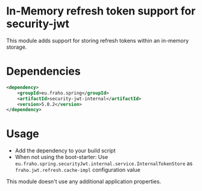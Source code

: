 # In-Memory refresh token support for security-jwt

This module adds support for storing refresh tokens within an in-memory storage.

# Dependencies
```xml
<dependency>
    <groupId>eu.fraho.spring</groupId>
    <artifactId>security-jwt-internal</artifactId>
    <version>5.0.2</version>
</dependency>
```

# Usage
* Add the dependency to your build script
* When not using the boot-starter: Use ```eu.fraho.spring.securityJwt.internal.service.InternalTokenStore``` as ```fraho.jwt.refresh.cache-impl``` configuration value

This module doesn't use any additional application properties.
